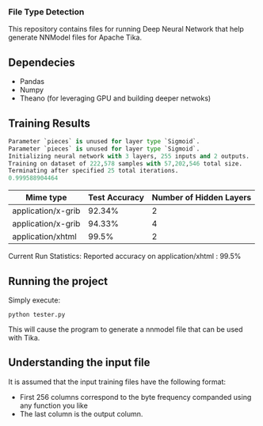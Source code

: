 ### File Type Detection

This repository contains files for running Deep Neural Network that help generate NNModel files for Apache Tika.

## Dependecies

- Pandas
- Numpy
- Theano (for leveraging GPU and building deeper netwoks)


## Training Results

```python
Parameter `pieces` is unused for layer type `Sigmoid`.
Parameter `pieces` is unused for layer type `Sigmoid`.
Initializing neural network with 3 layers, 255 inputs and 2 outputs.
Training on dataset of 222,578 samples with 57,202,546 total size.
Terminating after specified 25 total iterations.
0.999588904464
```


| Mime type     		  | Test Accuracy     | Number of Hidden Layers      
| ------------------------|:------------------|:-----------------------
| application/x-grib      | 92.34%			  |  2
| application/x-grib   	  | 94.33%			  |  4
| application/xhtml  	  | 99.5%			  |  2


Current Run Statistics:
Reported accuracy on application/xhtml : 99.5%

## Running the project

Simply execute:

`python
tester.py
`

This will cause the program to generate a nnmodel file that can be used with Tika.

## Understanding the input file

It is assumed that the input training files have the following format:
- First 256 columns correspond to the byte frequency companded using any function you like
- The last column is the output column.